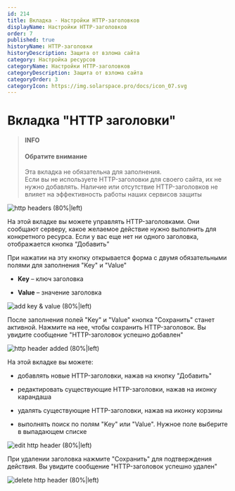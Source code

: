 ```yaml
---
id: 214
title: Вкладка - Настройки HTTP-заголовков
displayName: Настройки HTTP-заголовков
order: 7
published: true
historyName: HTTP-заголовки
historyDescription: Защита от взлома сайта
category: Настройка ресурсов
categoryName: Настройки HTTP-заголовков
categoryDescription: Защита от взлома сайта
categoryOrder: 3
categoryIcon: https://img.solarspace.pro/docs/icon_07.svg
---
```


# Вкладка "HTTP заголовки"

> **INFO**
> #### Обратите внимание
> Эта вкладка не обязательна для заполнения.  
Если вы не используете HTTP-заголовки для своего сайта, их не нужно добавлять. Наличие или отсутствие HTTP-заголовков не влияет на эффективность работы наших сервисов защиты

![http headers (80%|left)](https://img.solarspace.pro/docs/field-http-headers.jpg "Вкладка HTTP заголовки")

На этой вкладке вы можете управлять HTTP-заголовками. Они сообщают серверу, какое желаемое действие нужно выполнить для конкретного ресурса. Если у вас еще нет ни одного заголовка, отображается кнопка “Добавить”

При нажатии на эту кнопку открывается форма с двумя обязательными полями для заполнения "Key" и "Value"

- **Key** – ключ заголовка

- **Value** – значение заголовка

![add key & value (80%|left)](https://img.solarspace.pro/docs/key-value-http-headers.jpg "Добавление параметров 'ключ значение'")

После заполнения полей "Key" и "Value" кнопка "Сохранить" станет активной. Нажмите на нее, чтобы сохранить HTTP-заголовок. Вы увидите сообщение "HTTP-заголовок успешно добавлен"

![http header added (80%|left)](https://img.solarspace.pro/docs/save-key-value-http-headers.jpg "Успешное добавление HTTP заголовка")

На этой вкладке вы можете:

- добавлять новые HTTP-заголовки, нажав на кнопку "Добавить"

- редактировать существующие HTTP-заголовки, нажав на иконку карандаша

- удалять существующие HTTP-заголовки, нажав на иконку корзины

- выполнять поиск по полям "Key" или "Value". Нужное поле выберите в выпадающем списке



![edit http header (80%|left)](https://img.solarspace.pro/docs/edit-key-value-http-headers.jpg "Редактирование HTTP заголовка")


При удалении заголовка нажмите "Сохранить" для подтверждения действия. Вы увидите сообщение "HTTP-заголовок успешно удален"

![delete http header (80%|left)](https://img.solarspace.pro/docs/delete-key-value-http-headers.jpg "Удаление HTTP заголовка")